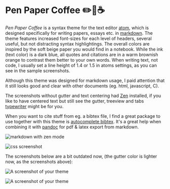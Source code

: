 # Pen Paper Coffee :pencil2::scroll::coffee:
*Pen Paper Coffee* is a syntax theme for the text editor [atom](http://atom.io/), which is designed specifically for writing papers, essays etc. in [markdown](https://en.wikipedia.org/wiki/Markdown).
The theme features increased font-sizes for each level of headers, several useful, but not distracting syntax highlightings.
The overall colors are inspired by the soft beige paper you would find in a notebook. While the ink (text color) is a dark blue, all quotes and citations are in a warm brownish orange to contrast them better to your own words. When writing text, not code, I usually set a line height of 1.4 or 1.5 in atoms settings, as you can see in the sample screenshots.

Although this theme was designed for markdown usage, I paid attention that it still looks good and clear with other documents (eg. html, javascript, C).

The screenshots without gutter and text centering had [Zen](https://atom.io/packages/zen) installed, if you like to have centered text but still see the gutter, treeview and tabs [typewriter](https://atom.io/packages/typewriter) might be for you.

When you want to cite stuff from eg. a bibtex file, I find a great package to use together with this theme is [autocomplete bibtex](https://github.com/apcshields/autocomplete-bibtex). It's a great help when combining it with [pandoc](https://github.com/jgm/pandoc) for pdf & latex export from markdown.


![markdown with zen mode](https://raw.githubusercontent.com/nylki/PenPaperCoffee-atom-syntax/master/screenshots/penPaperCoffe_1.png)

![css screenshot](https://raw.githubusercontent.com/nylki/PenPaperCoffee-atom-syntax/master/screenshots/penPaperCoffe_4.png)

The screenshots below  are a bit outdated now, (the gutter color is lighter now, as the screenshots above):

![A screenshot of your theme](https://raw.githubusercontent.com/nylki/PenPaperCoffee-atom-syntax/master/screenshots/penPaperCoffe_2.png)

![A screenshot of your theme](https://raw.githubusercontent.com/nylki/PenPaperCoffee-atom-syntax/master/screenshots/penPaperCoffe_3.png)


